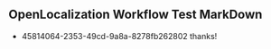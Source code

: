 ## OpenLocalization Workflow Test MarkDown
* 45814064-2353-49cd-9a8a-8278fb262802 thanks!

<!--HONumber=Jul16_HO2-->


